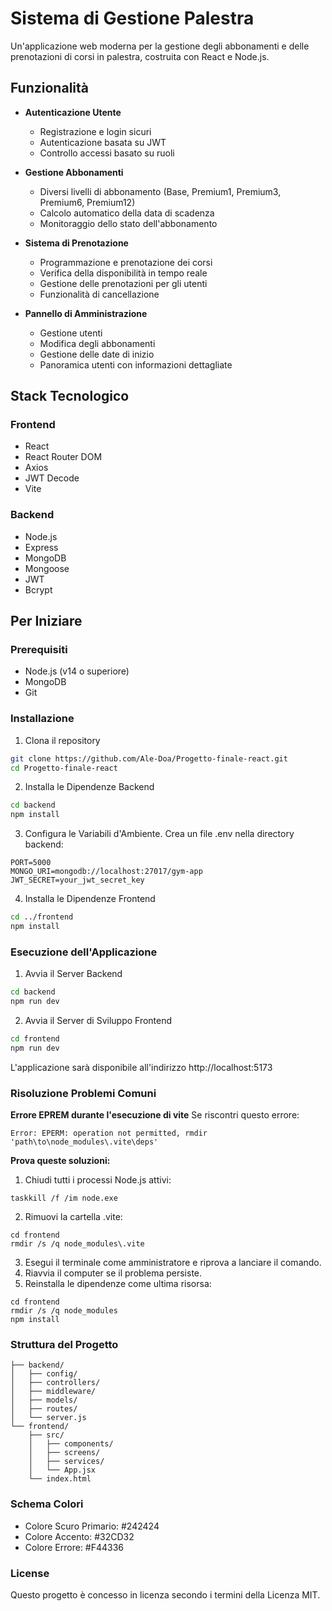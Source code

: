 # Sistema di Gestione Palestra

Un'applicazione web moderna per la gestione degli abbonamenti e delle prenotazioni di corsi in palestra, costruita con React e Node.js.

## Funzionalità

- **Autenticazione Utente**
  - Registrazione e login sicuri
  - Autenticazione basata su JWT
  - Controllo accessi basato su ruoli

- **Gestione Abbonamenti**
  - Diversi livelli di abbonamento (Base, Premium1, Premium3, Premium6, Premium12)
  - Calcolo automatico della data di scadenza
  - Monitoraggio dello stato dell'abbonamento

- **Sistema di Prenotazione**
  - Programmazione e prenotazione dei corsi
  - Verifica della disponibilità in tempo reale
  - Gestione delle prenotazioni per gli utenti
  - Funzionalità di cancellazione

- **Pannello di Amministrazione**
  - Gestione utenti
  - Modifica degli abbonamenti
  - Gestione delle date di inizio
  - Panoramica utenti con informazioni dettagliate

## Stack Tecnologico

### Frontend
- React
- React Router DOM
- Axios
- JWT Decode
- Vite

### Backend
- Node.js
- Express
- MongoDB
- Mongoose
- JWT
- Bcrypt

## Per Iniziare

### Prerequisiti
- Node.js (v14 o superiore)
- MongoDB
- Git

### Installazione

1. Clona il repository
```bash
git clone https://github.com/Ale-Doa/Progetto-finale-react.git
cd Progetto-finale-react
```
2. Installa le Dipendenze Backend
```bash
cd backend
npm install	
```
3. Configura le Variabili d'Ambiente. Crea un file .env nella directory backend:
```
PORT=5000
MONGO_URI=mongodb://localhost:27017/gym-app
JWT_SECRET=your_jwt_secret_key
```
4. Installa le Dipendenze Frontend
```bash
cd ../frontend
npm install
```

### Esecuzione dell'Applicazione

1. Avvia il Server Backend
```bash
cd backend
npm run dev
```
2. Avvia il Server di Sviluppo Frontend
```bash	
cd frontend
npm run dev
```
L'applicazione sarà disponibile all'indirizzo http://localhost:5173

### Risoluzione Problemi Comuni
**Errore EPREM durante l'esecuzione di vite**
Se riscontri questo errore:
```
Error: EPERM: operation not permitted, rmdir 'path\to\node_modules\.vite\deps'
```

**Prova queste soluzioni:**
1. Chiudi tutti i processi Node.js attivi:
```
taskkill /f /im node.exe
```
2. Rimuovi la cartella .vite:
```
cd frontend
rmdir /s /q node_modules\.vite
```
3. Esegui il terminale come amministratore e riprova a lanciare il comando.
4. Riavvia il computer se il problema persiste.
5. Reinstalla le dipendenze come ultima risorsa:
```
cd frontend
rmdir /s /q node_modules
npm install
```

### Struttura del Progetto

```
├── backend/
│   ├── config/
│   ├── controllers/
│   ├── middleware/
│   ├── models/
│   ├── routes/
│   └── server.js
└── frontend/
    ├── src/
    │   ├── components/
    │   ├── screens/
    │   ├── services/
    │   └── App.jsx
    └── index.html
```

### Schema Colori

- Colore Scuro Primario: #242424
- Colore Accento: #32CD32
- Colore Errore: #F44336

### License

Questo progetto è concesso in licenza secondo i termini della Licenza MIT.